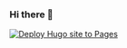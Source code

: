 ### Hi there 👋
[![Deploy Hugo site to Pages](https://github.com/bitbucket90/bitbucket90.github.io/actions/workflows/hugo.yml/badge.svg?branch=main)](https://github.com/bitbucket90/bitbucket90.github.io/actions/workflows/hugo.yml)

<!--
**bitbucket90/bitbucket90** is a ✨ _special_ ✨ repository because its `README.md` (this file) appears on your GitHub profile.

Here are some ideas to get you started:

- 🔭 I’m currently working on ...
- 🌱 I’m currently learning ...
- 👯 I’m looking to collaborate on ...
- 🤔 I’m looking for help with ...
- 💬 Ask me about ...
- 📫 How to reach me: ...
- 😄 Pronouns: ...
- ⚡ Fun fact: ...
-->
